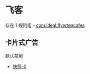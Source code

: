 # 飞客

存在 1 规则组 - [com.ideal.flyerteacafes](/src/apps/com.ideal.flyerteacafes.ts)

## 卡片式广告

默认禁用

- [快照-0](https://i.gkd.li/import/13466119)
